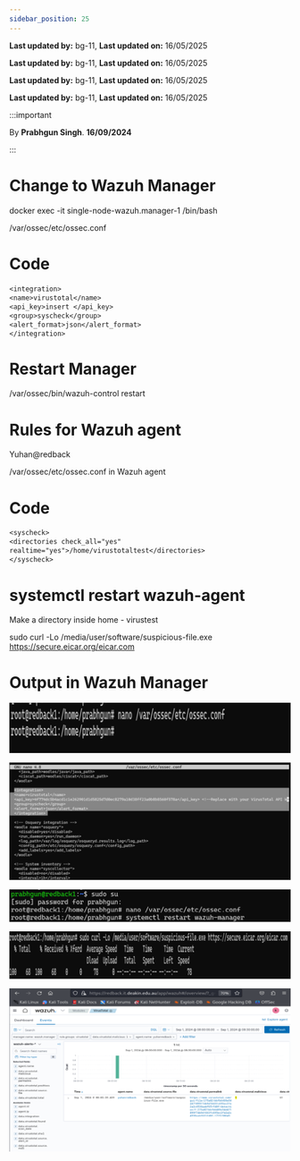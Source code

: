 ```yaml
---
sidebar_position: 25
---
```


**Last updated by:** bg-11, **Last updated on:** 16/05/2025


**Last updated by:** bg-11, **Last updated on:** 16/05/2025


**Last updated by:** bg-11, **Last updated on:** 16/05/2025


**Last updated by:** bg-11, **Last updated on:** 16/05/2025


:::important

By **Prabhgun Singh**. **16/09/2024**

:::

# Change to Wazuh Manager

docker exec -it single-node-wazuh.manager-1 /bin/bash

/var/ossec/etc/ossec.conf

# Code
```
<integration>
<name>virustotal</name>
<api_key>insert </api_key>
<group>syscheck</group>
<alert_format>json</alert_format>
</integration>
```

# Restart Manager

/var/ossec/bin/wazuh-control restart

# Rules for Wazuh agent

Yuhan@redback

/var/ossec/etc/ossec.conf in Wazuh agent

# Code

```
<syscheck>
<directories check_all="yes"
realtime="yes">/home/virustotaltest</directories>
</syscheck>
```

# systemctl restart wazuh-agent

Make a directory inside home - virustest

sudo curl -Lo /media/user/software/suspicious-file.exe https://secure.eicar.org/eicar.com

# Output in Wazuh Manager

![Wazuh](../img/Virus1.png)

![Wazuh](../img/Virus2.png)

![Wazuh](../img/Virus3.png)

![Wazuh](../img/Virus4.png)

![Wazuh](../img/Virus5.png)
